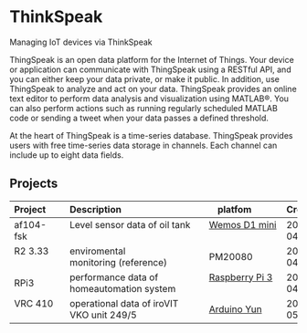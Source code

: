 # ThinkSpeak
Managing IoT devices via ThinkSpeak 

ThingSpeak is an open data platform for the Internet of Things. Your device or application can communicate with ThingSpeak using a RESTful API, and you can either keep your data private, or make it public. In addition, use ThingSpeak to analyze and act on your data. ThingSpeak provides an online text editor to perform data analysis and visualization using MATLAB®. You can also perform actions such as running regularly scheduled MATLAB code or sending a tweet when your data passes a defined threshold. 

At the heart of ThingSpeak is a time-series database. ThingSpeak provides users with free time-series data storage in channels. Each channel can include up to eight data fields.


## Projects
Project       | Description                                 | platfom           | Created    | Channel | Code
--------------|---------------------------------------------| ------------------|------------|---------|------
af104-fsk     | Level sensor data of oil tank               | [Wemos D1 mini](https://github.com/griemide/WemosD1mini)     | 2017-04-21 | [261716](https://thingspeak.com/channels/261716)  | [Link](https://github.com/griemide/WemosD1mini/blob/master/projects/af104-fsk/TSIO.ino)
R2 3.33       | enviromental monitoring (reference)         | PM20080           | 2017-04-24 | [263535](https://thingspeak.com/channels/263535)  | [Link](https://github.com/griemide/ThinkSpeak/tree/master/MATLAB)
RPi3          | performance data of homeautomation system   | [Raspberry Pi 3](https://github.com/griemide/RaspberryPi)    | 2017-04-29 | [265640](https://thingspeak.com/channels/265640)  | [Link](https://github.com/griemide/RaspberryPi/blob/master/scripts/ThingSpeak_MQTT.py)
VRC 410       | operational data of iroVIT VKO unit 249/5   | [Arduino Yun](https://github.com/griemide/ArduinoYun)        | 2017-05-01 | [266302](https://thingspeak.com/channels/266302)  | [Link](https://github.com/griemide/ArduinoYun/blob/master/python/ThingSpeak_REST_Yun.py)
